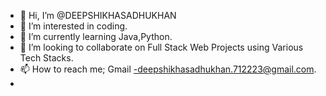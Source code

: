 - 👋 Hi, I’m @DEEPSHIKHASADHUKHAN
- 👀 I’m interested in coding.
- 🌱 I’m currently learning Java,Python.
- 💞️ I’m looking to collaborate on Full Stack Web Projects using Various Tech Stacks.
- 📫 How to reach me; Gmail -deepshikhasadhukhan.712223@gmail.com.
- 

<!---
DEEPSHIKHASADHUKHAN/DEEPSHIKHASADHUKHAN is a ✨ special ✨ repository because its `README.md` (this file) appears on your GitHub profile.
You can click the Preview link to take a look at your changes.
--->
